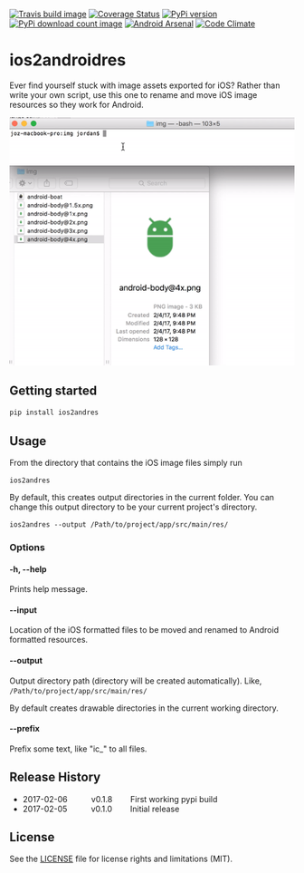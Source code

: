 [travis-url]: http://travis-ci.org/#!/jordanjoz1/ios2androidres
[travis-build-image]: https://secure.travis-ci.org/jordanjoz1/ios2androidres.svg

[coveralls-url]: https://coveralls.io/r/jordanjoz1/ios2androidres
[coveralls-image]: https://coveralls.io/repos/jordanjoz1/ios2androidres/badge.svg

[pypi-url]: https://badge.fury.io/py/ios2andres
[pypi-image]: https://badge.fury.io/py/ios2andres.svg

[downloads-url]: https://pypi.python.org/pypi/ios2andres/
[downloads-image]: https://img.shields.io/pypi/dm/ios2andres.svg

[arsenal-url]: https://android-arsenal.com/details/1/5234
[arsenal-image]: https://img.shields.io/badge/Android%20Arsenal-ios2androidres-brightgreen.svg?style=flat

[codeclimate-url]: https://codeclimate.com/github/jordanjoz1/ios2androidres
[codeclimate-image]: https://codeclimate.com/github/jordanjoz1/ios2androidres/badges/gpa.svg

[![Travis build image][travis-build-image]][travis-url]
[![Coverage Status][coveralls-image]][coveralls-url]
[![PyPi version][pypi-image]][pypi-url]
[![PyPi download count image][downloads-image]][downloads-url]
[![Android Arsenal][arsenal-image]][arsenal-url]
[![Code Climate][codeclimate-image]][codeclimate-url]


ios2androidres
===========================
Ever find yourself stuck with image assets exported for iOS? Rather than write your own script, use this one to rename and move iOS image resources so they work for Android.

![How to use](art/how_to_use.gif)


## Getting started

```bash
pip install ios2andres
```

## Usage

From the directory that contains the iOS image files simply run

```
ios2andres
```

By default, this creates output directories in the current folder. You can change this output directory to be your current project's directory.

```
ios2andres --output /Path/to/project/app/src/main/res/
```

### Options

#### -h, --help
Prints help message.

#### --input
Location of the iOS formatted files to be moved and renamed to Android formatted resources.

#### --output
Output directory path (directory will be created automatically). Like, `/Path/to/project/app/src/main/res/`

By default creates drawable directories in the current working directory.

#### --prefix
Prefix some text, like "ic_" to all files.


## Release History
* 2017-02-06   v0.1.8   First working pypi build
* 2017-02-05   v0.1.0   Initial release

## License

See the [LICENSE](LICENSE) file for license rights and limitations (MIT).
